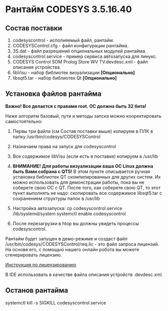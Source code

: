 # Рантайм CODESYS 3.5.16.40

## Состав поставки

1. codesyscontrol - исполняемый файл, рантайм.
2. CODESYSControl.cfg - файл конфигурации рантайма.
3. 3S.dat - файл разрешений опциональных модулей рантайма.
4. codesyscontrol.service - пример сервиса автозапуска для линукс.
5. CODESYS Control SOM Prolog Store WV TV.devdesc.xml - файл описания устройства.
6. libVisu - набор библиотек визуализации **[Опционально]**
7. libsqt5.tar - набор библиотек Qt **[Опционально]**

## Установка файлов рантайма

**Важно! Все делается с правами root. ОС должна быть 32 бита!** 

Ниже алгоритм базовый, пути и методы запска можно кооректировать самостоятельно:

1. Первы три файла (см Состав поставки выше) копируем в ПЛК в папку /usr/bin/codesys/CODESYSControl
2. Назначаем права на запуск для codesyscontrol
3. Все содержимое libVisu (если есть в поставке) копируем в /usr/lib
4. **ВНИМАНИЕ! Для работы визуализации ваша ОС Linux должна быть Вами собрана с QT5!** В этом пункте 
	описывается ручная установка библиотек QT скомпилированных для других систем. Их можно использовать
	для демонстрации работы, пока вы не соберете свою ОС с QT. После того, как соберете свою QT, то
	этот пункт выполнять не надо:
	скопировать все содержимое libsqt5.tar с сохранением структуры папок в /usr/lib

5. Настройка автозапуска:
	cp codesyscontrol.service /lib/systemd/system
	systemctl enable codesyscontrol

6. После перезагрузки в htop вы должны увидеть процессы codesyscontrol. 

Рантайм будет запущен в демо-режиме и создаст файл /usr/bin/codesys/CODESYSControl/req.lic - это файл запроса лицензий.
На основе его, с помощью нашего онлайн робота вы можете сгенерировать лицензию. 

[Инструкция по лицензированию](2-Система-лицензирования.md)

В IDE использовать в качестве файла описания устройств .devdesc.xml. 

## Останов рантайма

systemctl kill -s SIGKILL codesyscontrol.service